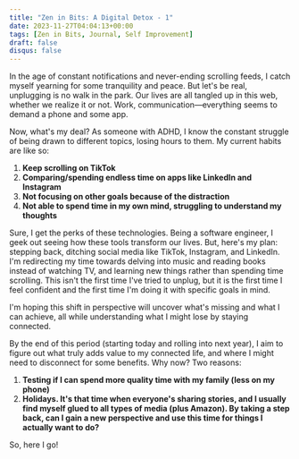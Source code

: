 ```yaml
---
title: "Zen in Bits: A Digital Detox - 1"
date: 2023-11-27T04:04:13+00:00
tags: [Zen in Bits, Journal, Self Improvement]
draft: false
disqus: false
---
```

In the age of constant notifications and never-ending scrolling feeds, I catch myself yearning for some tranquility and peace. But let's be real, unplugging is no walk in the park. Our lives are all tangled up in this web, whether we realize it or not. Work, communication—everything seems to demand a phone and some app.

Now, what's my deal? As someone with ADHD, I know the constant struggle of being drawn to different topics, losing hours to them. My current habits are like so:

1. **Keep scrolling on TikTok**
2. **Comparing/spending endless time on apps like LinkedIn and Instagram**
3. **Not focusing on other goals because of the distraction**
4. **Not able to spend time in my own mind, struggling to understand my thoughts**

Sure, I get the perks of these technologies. Being a software engineer, I geek out seeing how these tools transform our lives. But, here's my plan: stepping back, ditching social media like TikTok, Instagram, and LinkedIn. I'm redirecting my time towards delving into music and reading books instead of watching TV, and learning new things rather than spending time scrolling. This isn't the first time I've tried to unplug, but it is the first time I feel confident and the first time I'm doing it with specific goals in mind.

I'm hoping this shift in perspective will uncover what's missing and what I can achieve, all while understanding what I might lose by staying connected.

By the end of this period (starting today and rolling into next year), I aim to figure out what truly adds value to my connected life, and where I might need to disconnect for some benefits. Why now? Two reasons:

1. **Testing if I can spend more quality time with my family (less on my phone)**
2. **Holidays. It's that time when everyone's sharing stories, and I usually find myself glued to all types of media (plus Amazon). By taking a step back, can I gain a new perspective and use this time for things I actually want to do?**

So, here I go!
